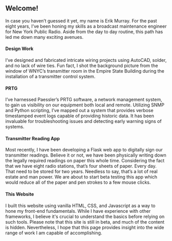 
## Welcome!

In case you haven’t guessed it yet, my name is Erik Murray. For the past eight years, I’ve been honing my skills as a broadcast maintenance engineer for New York Public Radio. Aside from the day to day routine, this path has led me down many exciting avenues.

#### Design Work
I’ve designed and fabricated intricate wiring projects using AutoCAD, solder, and no lack of wire ties. Fun fact, I shot the background picture from the window of WNYC’s transmitter room in the Empire State Building during the installation of a transmitter control system.

#### PRTG
I’ve harnessed Paessler’s PRTG software, a network management system, to gain us visibility on our equipment both local and remote. Utilizing SNMP and Python scripting, I’ve mapped out a system that provides verbose timestamped event logs capable of providing historic data. It has been invaluable for troubleshooting issues and detecting early warning signs of systems.

#### Transmitter Reading App
Most recently, I have been developing a Flask web app to digitally sign our transmitter readings. Believe it or not, we have been physically writing down the legally required readings on paper this whole time. Considering the fact that we have eight radio stations, that’s four sheets of paper. Every day. That need to be stored for two years. Needless to say, that’s a lot of real estate and man power. We are about to start beta testing this app which would reduce all of the paper and pen strokes to a few mouse clicks.

#### This Website
I built this website using vanilla HTML, CSS, and Javascript as a way to hone my front-end fundamentals. While I have experience with other frameworks, I believe it's crucial to understand the basics before relying on such tools. Please note that this site is still in beta, and much of the content is hidden. Nevertheless, I hope that this page provides insight into the wide range of work I am capable of accomplishing.

<!-- This site is hosted on GitHub Pages using the Jeykll framework in order to minimize code duplication. The content is fairly empty so far, but I'm improving it little by little each day. Feel free to poke around! -->

